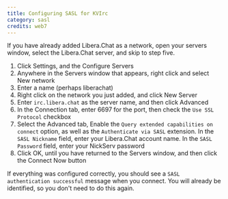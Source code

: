 ```yaml
---
title: Configuring SASL for KVIrc
category: sasl
credits: web7
---
```


If you have already added Libera.Chat as a network, open your servers window,
select the Libera.Chat server, and skip to step five.

1. Click Settings, and the Configure Servers
2. Anywhere in the Servers window that appears, right click and select
   New network
3. Enter a name (perhaps liberachat)
4. Right click on the network you just added, and click New Server
5. Enter `irc.libera.chat` as the server name, and then click Advanced
6. In the Connection tab, enter 6697 for the port, then check the
   `Use SSL Protocol` checkbox
7. Select the Advanced tab, Enable the `Query extended capabilities on connect`
   option, as well as the `Authenticate via SASL` extension. In the
   `SASL Nickname` field, enter your Libera.Chat account name. In the
   `SASL Password` field, enter your NickServ password
8. Click OK, until you have returned to the Servers window, and then click the
   Connect Now button

If everything was configured correctly, you should see a
`SASL authentication successful` message when you connect. You will already
be identified, so you don't need to do this again.
